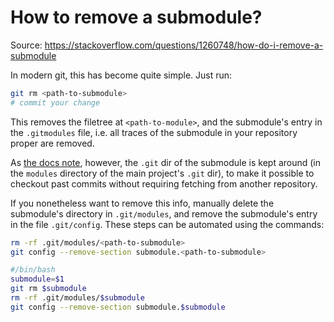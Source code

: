 # How to remove a submodule?

Source: <https://stackoverflow.com/questions/1260748/how-do-i-remove-a-submodule>

In modern git, this has become quite simple. Just run:

```bash
git rm <path-to-submodule>
# commit your change
```

This removes the filetree at `<path-to-module>`, and the submodule's entry in the `.gitmodules` file, i.e. all traces of the submodule in your repository proper are removed.

As [the docs note](https://git-scm.com/docs/gitsubmodules#:%7E:text=file%20system%2C%20but-,the%20Git%20directory%20is%20kept%20around,-as%20it%20to), however, the `.git` dir of the submodule is kept around (in the `modules` directory of the main project's `.git` dir), to make it possible to checkout past commits without requiring fetching from another repository.

If you nonetheless want to remove this info, manually delete the submodule's directory in `.git/modules`, and remove the submodule's entry in the file `.git/config`. These steps can be automated using the commands:

```bash
rm -rf .git/modules/<path-to-submodule>
git config --remove-section submodule.<path-to-submodule>
```

```bash
#/bin/bash
submodule=$1
git rm $submodule
rm -rf .git/modules/$submodule
git config --remove-section submodule.$submodule
```
